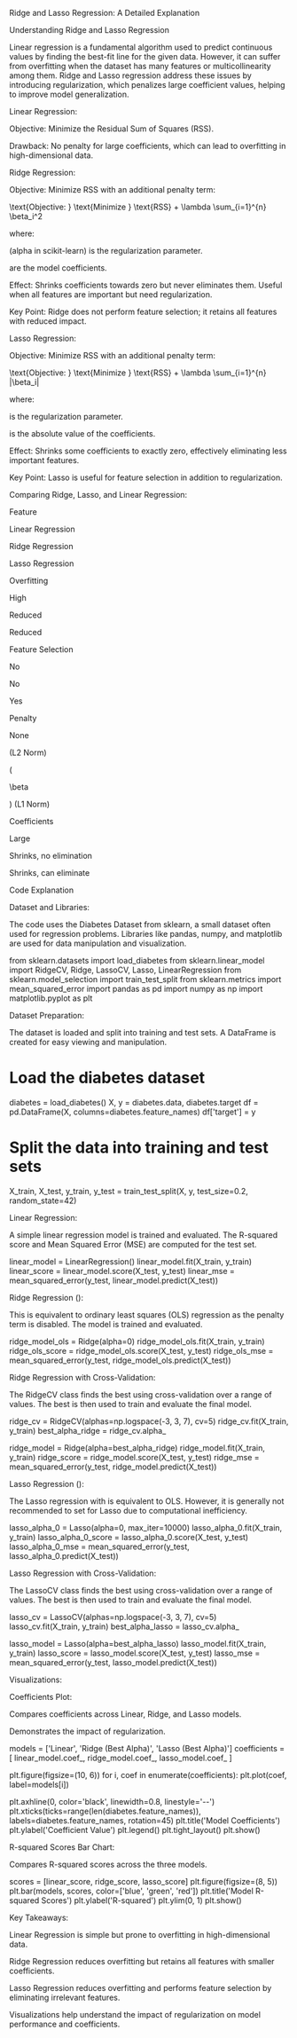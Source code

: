 Ridge and Lasso Regression: A Detailed Explanation

Understanding Ridge and Lasso Regression

Linear regression is a fundamental algorithm used to predict continuous values by finding the best-fit line for the given data. However, it can suffer from overfitting when the dataset has many features or multicollinearity among them. Ridge and Lasso regression address these issues by introducing regularization, which penalizes large coefficient values, helping to improve model generalization.

Linear Regression:

Objective: Minimize the Residual Sum of Squares (RSS).

Drawback: No penalty for large coefficients, which can lead to overfitting in high-dimensional data.

Ridge Regression:

Objective: Minimize RSS with an additional penalty term:

\text{Objective: } \text{Minimize } \text{RSS} + \lambda \sum_{i=1}^{n} \beta_i^2

where:

 (alpha in scikit-learn) is the regularization parameter.

 are the model coefficients.

Effect: Shrinks coefficients towards zero but never eliminates them. Useful when all features are important but need regularization.

Key Point: Ridge does not perform feature selection; it retains all features with reduced impact.

Lasso Regression:

Objective: Minimize RSS with an additional penalty term:

\text{Objective: } \text{Minimize } \text{RSS} + \lambda \sum_{i=1}^{n} |\beta_i|

where:

 is the regularization parameter.

 is the absolute value of the coefficients.

Effect: Shrinks some coefficients to exactly zero, effectively eliminating less important features.

Key Point: Lasso is useful for feature selection in addition to regularization.

Comparing Ridge, Lasso, and Linear Regression:

Feature

Linear Regression

Ridge Regression

Lasso Regression

Overfitting

High

Reduced

Reduced

Feature Selection

No

No

Yes

Penalty

None

 (L2 Norm)

(

\beta

) (L1 Norm)

Coefficients

Large

Shrinks, no elimination

Shrinks, can eliminate

Code Explanation

Dataset and Libraries:

The code uses the Diabetes Dataset from sklearn, a small dataset often used for regression problems. Libraries like pandas, numpy, and matplotlib are used for data manipulation and visualization.

from sklearn.datasets import load_diabetes
from sklearn.linear_model import RidgeCV, Ridge, LassoCV, Lasso, LinearRegression
from sklearn.model_selection import train_test_split
from sklearn.metrics import mean_squared_error
import pandas as pd
import numpy as np
import matplotlib.pyplot as plt

Dataset Preparation:

The dataset is loaded and split into training and test sets. A DataFrame is created for easy viewing and manipulation.

# Load the diabetes dataset
diabetes = load_diabetes()
X, y = diabetes.data, diabetes.target
df = pd.DataFrame(X, columns=diabetes.feature_names)
df['target'] = y

# Split the data into training and test sets
X_train, X_test, y_train, y_test = train_test_split(X, y, test_size=0.2, random_state=42)

Linear Regression:

A simple linear regression model is trained and evaluated. The R-squared score and Mean Squared Error (MSE) are computed for the test set.

linear_model = LinearRegression()
linear_model.fit(X_train, y_train)
linear_score = linear_model.score(X_test, y_test)
linear_mse = mean_squared_error(y_test, linear_model.predict(X_test))

Ridge Regression ():

This is equivalent to ordinary least squares (OLS) regression as the penalty term is disabled. The model is trained and evaluated.

ridge_model_ols = Ridge(alpha=0)
ridge_model_ols.fit(X_train, y_train)
ridge_ols_score = ridge_model_ols.score(X_test, y_test)
ridge_ols_mse = mean_squared_error(y_test, ridge_model_ols.predict(X_test))

Ridge Regression with Cross-Validation:

The RidgeCV class finds the best  using cross-validation over a range of values. The best  is then used to train and evaluate the final model.

ridge_cv = RidgeCV(alphas=np.logspace(-3, 3, 7), cv=5)
ridge_cv.fit(X_train, y_train)
best_alpha_ridge = ridge_cv.alpha_

ridge_model = Ridge(alpha=best_alpha_ridge)
ridge_model.fit(X_train, y_train)
ridge_score = ridge_model.score(X_test, y_test)
ridge_mse = mean_squared_error(y_test, ridge_model.predict(X_test))

Lasso Regression ():

The Lasso regression with  is equivalent to OLS. However, it is generally not recommended to set  for Lasso due to computational inefficiency.

lasso_alpha_0 = Lasso(alpha=0, max_iter=10000)
lasso_alpha_0.fit(X_train, y_train)
lasso_alpha_0_score = lasso_alpha_0.score(X_test, y_test)
lasso_alpha_0_mse = mean_squared_error(y_test, lasso_alpha_0.predict(X_test))

Lasso Regression with Cross-Validation:

The LassoCV class finds the best  using cross-validation over a range of values. The best  is then used to train and evaluate the final model.

lasso_cv = LassoCV(alphas=np.logspace(-3, 3, 7), cv=5)
lasso_cv.fit(X_train, y_train)
best_alpha_lasso = lasso_cv.alpha_

lasso_model = Lasso(alpha=best_alpha_lasso)
lasso_model.fit(X_train, y_train)
lasso_score = lasso_model.score(X_test, y_test)
lasso_mse = mean_squared_error(y_test, lasso_model.predict(X_test))

Visualizations:

Coefficients Plot:

Compares coefficients across Linear, Ridge, and Lasso models.

Demonstrates the impact of regularization.

models = ['Linear', 'Ridge (Best Alpha)', 'Lasso (Best Alpha)']
coefficients = [
    linear_model.coef_,
    ridge_model.coef_,
    lasso_model.coef_
]

plt.figure(figsize=(10, 6))
for i, coef in enumerate(coefficients):
    plt.plot(coef, label=models[i])

plt.axhline(0, color='black', linewidth=0.8, linestyle='--')
plt.xticks(ticks=range(len(diabetes.feature_names)), labels=diabetes.feature_names, rotation=45)
plt.title('Model Coefficients')
plt.ylabel('Coefficient Value')
plt.legend()
plt.tight_layout()
plt.show()

R-squared Scores Bar Chart:

Compares R-squared scores across the three models.

scores = [linear_score, ridge_score, lasso_score]
plt.figure(figsize=(8, 5))
plt.bar(models, scores, color=['blue', 'green', 'red'])
plt.title('Model R-squared Scores')
plt.ylabel('R-squared')
plt.ylim(0, 1)
plt.show()

Key Takeaways:

Linear Regression is simple but prone to overfitting in high-dimensional data.

Ridge Regression reduces overfitting but retains all features with smaller coefficients.

Lasso Regression reduces overfitting and performs feature selection by eliminating irrelevant features.

Visualizations help understand the impact of regularization on model performance and coefficients.
